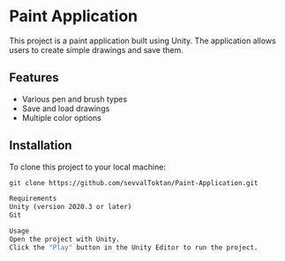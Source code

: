 # Paint Application

This project is a paint application built using Unity. The application allows users to create simple drawings and save them.

## Features

- Various pen and brush types
- Save and load drawings
- Multiple color options

## Installation

To clone this project to your local machine:

```bash
git clone https://github.com/sevvalToktan/Paint-Application.git

Requirements
Unity (version 2020.3 or later)
Git

Usage
Open the project with Unity.
Click the "Play" button in the Unity Editor to run the project.
